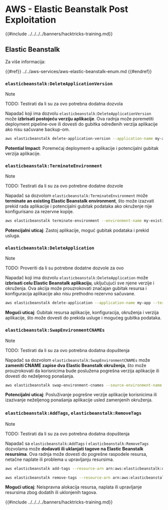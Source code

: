 # AWS - Elastic Beanstalk Post Exploitation

{{#include ../../../../banners/hacktricks-training.md}}

## Elastic Beanstalk

Za više informacija:

{{#ref}}
../../aws-services/aws-elastic-beanstalk-enum.md
{{#endref}}

### `elasticbeanstalk:DeleteApplicationVersion`

> [!NOTE]
> TODO: Testirati da li su za ovo potrebna dodatna dozvola

Napadač koji ima dozvolu `elasticbeanstalk:DeleteApplicationVersion` može **izbrisati postojeću verziju aplikacije**. Ova radnja može poremetiti deployment pipeline-ove ili dovesti do gubitka određenih verzija aplikacije ako nisu sačuvane backup-om.
```bash
aws elasticbeanstalk delete-application-version --application-name my-app --version-label my-version
```
**Potential Impact**: Poremećaj deployment-a aplikacije i potencijalni gubitak verzija aplikacije.

### `elasticbeanstalk:TerminateEnvironment`

> [!NOTE]
> TODO: Testirati da li su za ovo potrebne dodatne dozvole

Napadač sa dozvolom `elasticbeanstalk:TerminateEnvironment` može **terminate an existing Elastic Beanstalk environment**, što može izazvati prekid rada aplikacije i potencijalni gubitak podataka ako okruženje nije konfigurisano za rezervne kopije.
```bash
aws elasticbeanstalk terminate-environment --environment-name my-existing-env
```
**Potencijalni uticaj**: Zastoj aplikacije, moguć gubitak podataka i prekid usluga.

### `elasticbeanstalk:DeleteApplication`

> [!NOTE]
> TODO: Proveriti da li su potrebne dodatne dozvole za ovo

Napadač koji ima dozvolu `elasticbeanstalk:DeleteApplication` može **izbrisati celu Elastic Beanstalk aplikaciju**, uključujući sve njene verzije i okruženja. Ova akcija može prouzrokovati značajan gubitak resursa i konfiguracija aplikacije ako nisu prethodno rezervno sačuvane.
```bash
aws elasticbeanstalk delete-application --application-name my-app --terminate-env-by-force
```
**Mogući uticaj**: Gubitak resursa aplikacije, konfiguracija, okruženja i verzija aplikacije, što može dovesti do prekida usluge i mogućeg gubitka podataka.

### `elasticbeanstalk:SwapEnvironmentCNAMEs`

> [!NOTE]
> TODO: Testirati da li su za ovo potrebna dodatna dopuštenja

Napadač sa dozvolom `elasticbeanstalk:SwapEnvironmentCNAMEs` može **zameniti CNAME zapise dva Elastic Beanstalk okruženja**, što može prouzrokovati da korisnicima bude poslužena pogrešna verzija aplikacije ili dovesti do neželjenog ponašanja.
```bash
aws elasticbeanstalk swap-environment-cnames --source-environment-name my-env-1 --destination-environment-name my-env-2
```
**Potencijalni uticaj**: Posluživanje pogrešne verzije aplikacije korisnicima ili izazivanje neželjenog ponašanja aplikacije usled zamenjenih okruženja.

### `elasticbeanstalk:AddTags`, `elasticbeanstalk:RemoveTags`

> [!NOTE]
> TODO: Testirati da li su za ovo potrebna dodatna dopuštenja

Napadač sa `elasticbeanstalk:AddTags` i `elasticbeanstalk:RemoveTags` dozvolama može **dodavati ili uklanjati tagove na Elastic Beanstalk resursima**. Ova radnja može dovesti do pogrešne raspodele resursa, netačne naplate ili problema u upravljanju resursima.
```bash
aws elasticbeanstalk add-tags --resource-arn arn:aws:elasticbeanstalk:us-west-2:123456789012:environment/my-app/my-env --tags Key=MaliciousTag,Value=1

aws elasticbeanstalk remove-tags --resource-arn arn:aws:elasticbeanstalk:us-west-2:123456789012:environment/my-app/my-env --tag-keys MaliciousTag
```
**Mogući uticaj**: Neispravna alokacija resursa, naplata ili upravljanje resursima zbog dodatih ili uklonjenih tagova.

{{#include ../../../../banners/hacktricks-training.md}}
